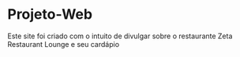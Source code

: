 # Projeto-Web

Este site foi criado com o intuito de divulgar sobre o restaurante Zeta Restaurant Lounge e seu cardápio
